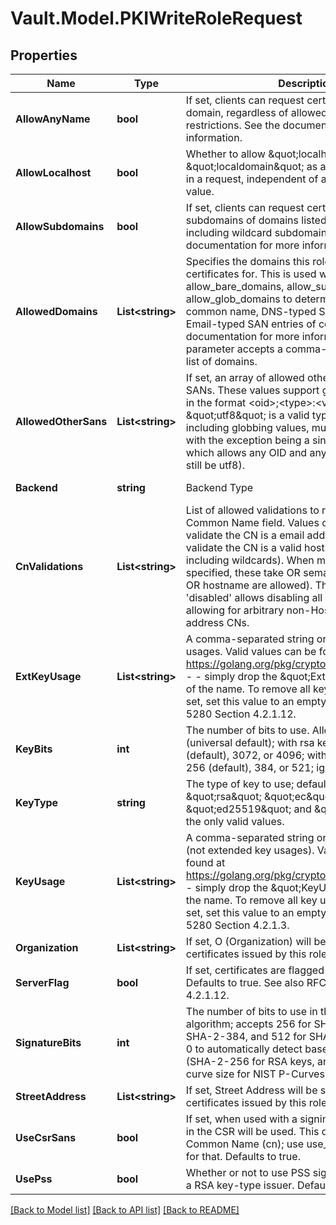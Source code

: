 # Vault.Model.PKIWriteRoleRequest

## Properties

Name | Type | Description | Notes
------------ | ------------- | ------------- | -------------
**AllowAnyName** | **bool** | If set, clients can request certificates for any domain, regardless of allowed_domains restrictions. See the documentation for more information. | [optional] **AllowBareDomains** | **bool** | If set, clients can request certificates for the base domains themselves, e.g. \&quot;example.com\&quot; of domains listed in allowed_domains. This is a separate option as in some cases this can be considered a security threat. See the documentation for more information. | [optional] **AllowGlobDomains** | **bool** | If set, domains specified in allowed_domains can include shell-style glob patterns, e.g. \&quot;ftp*.example.com\&quot;. See the documentation for more information. | [optional] **AllowIpSans** | **bool** | If set, IP Subject Alternative Names are allowed. Any valid IP is accepted and No authorization checking is performed. | [optional] [default to true]
**AllowLocalhost** | **bool** | Whether to allow \&quot;localhost\&quot; and \&quot;localdomain\&quot; as a valid common name in a request, independent of allowed_domains value. | [optional] [default to true]
**AllowSubdomains** | **bool** | If set, clients can request certificates for subdomains of domains listed in allowed_domains, including wildcard subdomains. See the documentation for more information. | [optional] **AllowWildcardCertificates** | **bool** | If set, allows certificates with wildcards in the common name to be issued, conforming to RFC 6125&#x27;s Section 6.4.3; e.g., \&quot;*.example.net\&quot; or \&quot;b*z.example.net\&quot;. See the documentation for more information. | [optional] [default to true]
**AllowedDomains** | **List&lt;string&gt;** | Specifies the domains this role is allowed to issue certificates for. This is used with the allow_bare_domains, allow_subdomains, and allow_glob_domains to determine matches for the common name, DNS-typed SAN entries, and Email-typed SAN entries of certificates. See the documentation for more information. This parameter accepts a comma-separated string or list of domains. | [optional] **AllowedDomainsTemplate** | **bool** | If set, Allowed domains can be specified using identity template policies. Non-templated domains are also permitted. | [optional] [default to false]
**AllowedOtherSans** | **List&lt;string&gt;** | If set, an array of allowed other names to put in SANs. These values support globbing and must be in the format &lt;oid&gt;;&lt;type&gt;:&lt;value&gt;. Currently only \&quot;utf8\&quot; is a valid type. All values, including globbing values, must use this syntax, with the exception being a single \&quot;*\&quot; which allows any OID and any value (but type must still be utf8). | [optional] **AllowedSerialNumbers** | **List&lt;string&gt;** | If set, an array of allowed serial numbers to put in Subject. These values support globbing. | [optional] **AllowedUriSans** | **List&lt;string&gt;** | If set, an array of allowed URIs for URI Subject Alternative Names. Any valid URI is accepted, these values support globbing. | [optional] **AllowedUriSansTemplate** | **bool** | If set, Allowed URI SANs can be specified using identity template policies. Non-templated URI SANs are also permitted. | [optional] [default to false]
**Backend** | **string** | Backend Type | [optional] **BasicConstraintsValidForNonCa** | **bool** | Mark Basic Constraints valid when issuing non-CA certificates. | [optional] **ClientFlag** | **bool** | If set, certificates are flagged for client auth use. Defaults to true. See also RFC 5280 Section 4.2.1.12. | [optional] [default to true]
**CnValidations** | **List&lt;string&gt;** | List of allowed validations to run against the Common Name field. Values can include &#x27;email&#x27; to validate the CN is a email address, &#x27;hostname&#x27; to validate the CN is a valid hostname (potentially including wildcards). When multiple validations are specified, these take OR semantics (either email OR hostname are allowed). The special value &#x27;disabled&#x27; allows disabling all CN name validations, allowing for arbitrary non-Hostname, non-Email address CNs. | [optional] **CodeSigningFlag** | **bool** | If set, certificates are flagged for code signing use. Defaults to false. See also RFC 5280 Section 4.2.1.12. | [optional] **Country** | **List&lt;string&gt;** | If set, Country will be set to this value in certificates issued by this role. | [optional] **EmailProtectionFlag** | **bool** | If set, certificates are flagged for email protection use. Defaults to false. See also RFC 5280 Section 4.2.1.12. | [optional] **EnforceHostnames** | **bool** | If set, only valid host names are allowed for CN and DNS SANs, and the host part of email addresses. Defaults to true. | [optional] [default to true]
**ExtKeyUsage** | **List&lt;string&gt;** | A comma-separated string or list of extended key usages. Valid values can be found at https://golang.org/pkg/crypto/x509/#ExtKeyUsage - - simply drop the \&quot;ExtKeyUsage\&quot; part of the name. To remove all key usages from being set, set this value to an empty list. See also RFC 5280 Section 4.2.1.12. | [optional] **ExtKeyUsageOids** | **List&lt;string&gt;** | A comma-separated string or list of extended key usage oids. | [optional] **GenerateLease** | **bool** | If set, certificates issued/signed against this role will have Vault leases attached to them. Defaults to \&quot;false\&quot;. Certificates can be added to the CRL by \&quot;vault revoke &lt;lease_id&gt;\&quot; when certificates are associated with leases. It can also be done using the \&quot;pki/revoke\&quot; endpoint. However, when lease generation is disabled, invoking \&quot;pki/revoke\&quot; would be the only way to add the certificates to the CRL. When large number of certificates are generated with long lifetimes, it is recommended that lease generation be disabled, as large amount of leases adversely affect the startup time of Vault. | [optional] **IssuerRef** | **string** | Reference to the issuer used to sign requests serviced by this role. | [optional] [default to "default"]
**KeyBits** | **int** | The number of bits to use. Allowed values are 0 (universal default); with rsa key_type: 2048 (default), 3072, or 4096; with ec key_type: 224, 256 (default), 384, or 521; ignored with ed25519. | [optional] [default to 0]
**KeyType** | **string** | The type of key to use; defaults to RSA. \&quot;rsa\&quot; \&quot;ec\&quot;, \&quot;ed25519\&quot; and \&quot;any\&quot; are the only valid values. | [optional] [default to KeyTypeEnum.Rsa]
**KeyUsage** | **List&lt;string&gt;** | A comma-separated string or list of key usages (not extended key usages). Valid values can be found at https://golang.org/pkg/crypto/x509/#KeyUsage - - simply drop the \&quot;KeyUsage\&quot; part of the name. To remove all key usages from being set, set this value to an empty list. See also RFC 5280 Section 4.2.1.3. | [optional] **Locality** | **List&lt;string&gt;** | If set, Locality will be set to this value in certificates issued by this role. | [optional] **MaxTtl** | **int** | The maximum allowed lease duration. If not set, defaults to the system maximum lease TTL. | [optional] **NoStore** | **bool** | If set, certificates issued/signed against this role will not be stored in the storage backend. This can improve performance when issuing large numbers of certificates. However, certificates issued in this way cannot be enumerated or revoked, so this option is recommended only for certificates that are non-sensitive, or extremely short-lived. This option implies a value of \&quot;false\&quot; for \&quot;generate_lease\&quot;. | [optional] **NotAfter** | **string** | Set the not after field of the certificate with specified date value. The value format should be given in UTC format YYYY-MM-ddTHH:MM:SSZ. | [optional] **NotBeforeDuration** | **int** | The duration before now which the certificate needs to be backdated by. | [optional] [default to 30]
**Organization** | **List&lt;string&gt;** | If set, O (Organization) will be set to this value in certificates issued by this role. | [optional] **Ou** | **List&lt;string&gt;** | If set, OU (OrganizationalUnit) will be set to this value in certificates issued by this role. | [optional] **PolicyIdentifiers** | **List&lt;string&gt;** | A comma-separated string or list of policy OIDs, or a JSON list of qualified policy information, which must include an oid, and may include a notice and/or cps url, using the form [{\&quot;oid\&quot;&#x3D;\&quot;1.3.6.1.4.1.7.8\&quot;,\&quot;notice\&quot;&#x3D;\&quot;I am a user Notice\&quot;}, {\&quot;oid\&quot;&#x3D;\&quot;1.3.6.1.4.1.44947.1.2.4 \&quot;,\&quot;cps\&quot;&#x3D;\&quot;https://example.com\&quot;}]. | [optional] **PostalCode** | **List&lt;string&gt;** | If set, Postal Code will be set to this value in certificates issued by this role. | [optional] **Province** | **List&lt;string&gt;** | If set, Province will be set to this value in certificates issued by this role. | [optional] **RequireCn** | **bool** | If set to false, makes the &#x27;common_name&#x27; field optional while generating a certificate. | [optional] [default to true]
**ServerFlag** | **bool** | If set, certificates are flagged for server auth use. Defaults to true. See also RFC 5280 Section 4.2.1.12. | [optional] [default to true]
**SignatureBits** | **int** | The number of bits to use in the signature algorithm; accepts 256 for SHA-2-256, 384 for SHA-2-384, and 512 for SHA-2-512. Defaults to 0 to automatically detect based on key length (SHA-2-256 for RSA keys, and matching the curve size for NIST P-Curves). | [optional] [default to 0]
**StreetAddress** | **List&lt;string&gt;** | If set, Street Address will be set to this value in certificates issued by this role. | [optional] **Ttl** | **int** | The lease duration (validity period of the certificate) if no specific lease duration is requested. The lease duration controls the expiration of certificates issued by this backend. Defaults to the system default value or the value of max_ttl, whichever is shorter. | [optional] **UseCsrCommonName** | **bool** | If set, when used with a signing profile, the common name in the CSR will be used. This does *not* include any requested Subject Alternative Names; use use_csr_sans for that. Defaults to true. | [optional] [default to true]
**UseCsrSans** | **bool** | If set, when used with a signing profile, the SANs in the CSR will be used. This does *not* include the Common Name (cn); use use_csr_common_name for that. Defaults to true. | [optional] [default to true]
**UsePss** | **bool** | Whether or not to use PSS signatures when using a RSA key-type issuer. Defaults to false. | [optional] [default to false]


[[Back to Model list]](../README.md#documentation-for-models) [[Back to API list]](../README.md#documentation-for-api-endpoints) [[Back to README]](../README.md)

